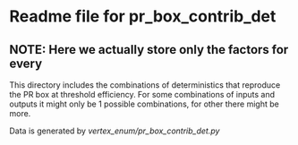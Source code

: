 # Readme file for pr_box_contrib_det

## NOTE: Here we actually store only the factors for every 

This directory includes the combinations of deterministics that reproduce the PR box at threshold efficiency. 
For some combinations of inputs and outputs it might only be 1 possible combinations, for other there might be more.

Data is generated by *vertex_enum/pr_box_contrib_det.py*